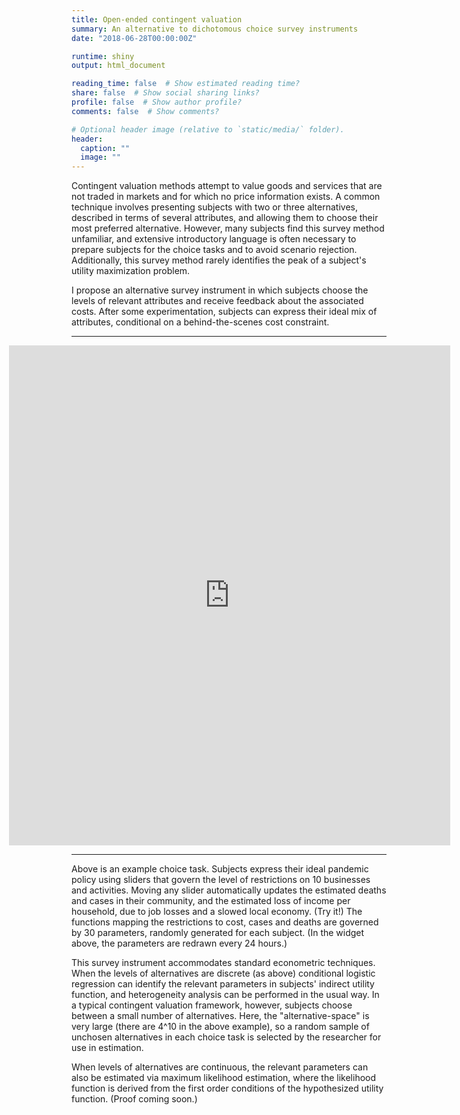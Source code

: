 ```yaml
---
title: Open-ended contingent valuation
summary: An alternative to dichotomous choice survey instruments
date: "2018-06-28T00:00:00Z"

runtime: shiny
output: html_document

reading_time: false  # Show estimated reading time?
share: false  # Show social sharing links?
profile: false  # Show author profile?
comments: false  # Show comments?

# Optional header image (relative to `static/media/` folder).
header:
  caption: ""
  image: ""
---
```


Contingent valuation methods attempt to value goods and services that are not traded in markets and for which no price information exists. A common technique involves presenting subjects with two or three alternatives, described in terms of several attributes, and allowing them to choose their most preferred alternative. However, many subjects find this survey method unfamiliar, and extensive introductory language is often necessary to prepare subjects for the choice tasks and to avoid scenario rejection. Additionally, this survey method rarely identifies the peak of a subject's utility maximization problem. 

I propose an alternative survey instrument in which subjects choose the levels of relevant attributes and receive feedback about the associated costs. After some experimentation, subjects can express their ideal mix of attributes, conditional on a behind-the-scenes cost constraint.

<HR>

<iframe style="padding-left:-100px; margin-left:-100px" height="800" width="140%" frameborder="no" src="https://joemitchellnelson.shinyapps.io/survey-instrument/"> </iframe>

<HR>

Above is an example choice task. Subjects express their ideal pandemic policy using sliders that govern the level of restrictions on 10 businesses and activities. Moving any slider automatically updates the estimated deaths and cases in their community, and the estimated loss of income per household, due to job losses and a slowed local economy. (Try it!) The functions mapping the restrictions to cost, cases and deaths are governed by 30 parameters, randomly generated for each subject. (In the widget above, the parameters are redrawn every 24 hours.)

This survey instrument accommodates standard econometric techniques. When the levels of alternatives are discrete (as above) conditional logistic regression can identify the relevant parameters in subjects' indirect utility function, and heterogeneity analysis can be performed in the usual way. In a typical contingent valuation framework, however, subjects choose between a small number of alternatives. Here, the "alternative-space" is very large (there are 4^10 in the above example), so a random sample of unchosen alternatives in each choice task is selected by the researcher for use in estimation.

When levels of alternatives are continuous, the relevant parameters can also be estimated via maximum likelihood estimation, where the likelihood function is derived from the first order conditions of the hypothesized utility function. (Proof coming soon.)
